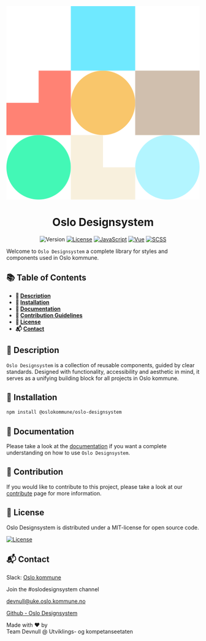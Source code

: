 <div align="center">

![Oslo Designsystem Banner](./src/assets/images/oslo-header.svg)

</div>
<h1 align="center">Oslo Designsystem</h1>

<div align="center">

![Version](https://img.shields.io/badge/Version-1.1.0-blue?style=for-the-badge&logo=rocket&label=Version)
[![License](https://img.shields.io/badge/License-MIT-green?style=for-the-badge&logo=open-source-initiative&label=License)](https://opensource.org/licenses/MIT)
[![JavaScript](https://img.shields.io/badge/JS-F7DF1E?style=for-the-badge&logo=javascript&logoColor=ffffff&label=JavaScript)](https://developer.mozilla.org/en-US/docs/Web/JavaScript)
[![Vue](https://img.shields.io/badge/Vue-2.x-green?style=for-the-badge&logo=vue.js&label=Vue)](https://v2.vuejs.org/)
[![SCSS](https://img.shields.io/badge/SCSS-CC6699?style=for-the-badge&logo=sass&logoColor=ffffff&label=Sassy)](https://sass-lang.com/)

</div>

Welcome to `Oslo Designsystem` a complete library for styles and components used in Oslo kommune.

## 📚 Table of Contents

- **🎯 [Description](#-description)**
- **🚀 [Installation](#-installation)**
- **📑 [Documentation](#-documentation)**
- **🤝 [Contribution Guidelines](#-contribution)**
- **📜 [License](#-license)**
- **📬 [Contact](#-contact)**

## 🎯 Description

`Oslo Designsystem` is a collection of reusable components, guided by clear standards. Designed with functionality, accessibility and aesthetic in mind, it serves as a unifying building block for all projects in Oslo kommune.

## 🚀 Installation

```bash
npm install @oslokommune/oslo-designsystem
```

## 📑 Documentation

Please take a look at the [documentation](https://designsystem.oslo.kommune.no/#/getting_started-basics) if you want a complete understanding on how to use `Oslo Designsystem`.

## 🤝 Contribution

If you would like to contribute to this project, please take a look at our [contribute](https://designsystem.oslo.kommune.no/#/getting_started-contribute-basics) page for more information.

## 📜 License

Oslo Designsystem is distributed under a MIT-license for open source code.

[![License](https://img.shields.io/badge/License-MIT-green?style=for-the-badge&logo=open-source-initiative&label=Open%20Source)](https://opensource.org/licenses/MIT)

## 📬 Contact

Slack: [Oslo kommune](https://oslokommune.slack.com)

Join the #oslodesignsystem channel

devnull@uke.oslo.kommune.no

[Github - Oslo Designsystem](https://github.com/oslokommune/ukeweb_designsystem)

Made with ♥ by </br>
Team Devnull @ Utviklings- og kompetanseetaten
